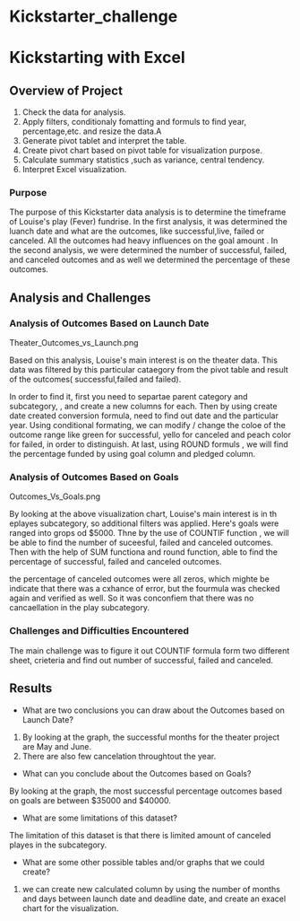 # Kickstarter_challenge
# Kickstarting with Excel

## Overview of Project
 1. Check the data for analysis.
 2. Apply filters, conditionaly fomatting and formuls to find year, percentage,etc. and resize the data.A
 3. Generate pivot tablet and interpret the table.
 4. Create pivot chart based on pivot table for visualization purpose.
 5. Calculate summary statistics ,such as  variance, central tendency.
 6. Interpret Excel visualization.

### Purpose
The purpose of this Kickstarter data analysis is to determine the timeframe of Louise's play (Fever) fundrise.
In the first analysis, it was determined the luanch date and what are the outcomes, like successful,live, failed or canceled. All the outcomes had heavy influences on the goal amount . In the second analysis, we were determined the number of successful, failed, and canceled outcomes and as well we determined the percentage of these outcomes. 
## Analysis and Challenges

### Analysis of Outcomes Based on Launch Date

Theater_Outcomes_vs_Launch.png

 Based on this analysis, Louise's main interest is on the theater data. This data was filtered by this particular cataegory from the pivot table and result of the outcomes( successful,failed and failed).

 In order to find it, first you need to separtae parent category and subcategory, , and create a new columns for each. Then by using  create date created conversion formula, need to find out date and the particular year. Using conditional formating, we can modify / change the coloe of the outcome range like green for successful, yello for canceled and peach color for failed, in order to distinguish.
 At last, using ROUND formuls , we will find the percentage funded by using goal column and pledged column.


### Analysis of Outcomes Based on Goals

Outcomes_Vs_Goals.png

By looking at the above visualization chart, Louise's main interest is in th eplayes subcategory, so additional filters was applied. Here's goals were ranged into grops od $5000. Thne by the use of COUNTIF  function , we will be able to find the number of suceesful, failed and canceled outcomes. Then with the help of SUM functiona and round function, able to find the percentage of successful, failed and canceled outcomes.

the percentage of canceled outcomes were all zeros, which mighte be indicate that there was a cxhance of error, but the fourmula was checked again and verified as well. So it was conconfiem that there was no cancaellation in the play subcategory.

### Challenges and Difficulties Encountered

The main challenge was to figure it out COUNTIF formula form two different sheet, crieteria and find out number of successful, failed and canceled. 

## Results

- What are two conclusions you can draw about the Outcomes based on Launch Date?

 1. By looking at the graph, the successful months for the theater project are May and June.
 2. There are also few cancelation throughtout the year.

- What can you conclude about the Outcomes based on Goals?

By looking at the graph, the most successful percentage outcomes based on goals  are between $35000 and $40000. 

- What are some limitations of this dataset?

The limitation of this dataset is that there is limited amount of canceled playes in the subcategory.

- What are some other possible tables and/or graphs that we could create?

1. we can create new calculated column by using the number of months and days between launch date and deadline date, and create an exacel chart for the visualization.
